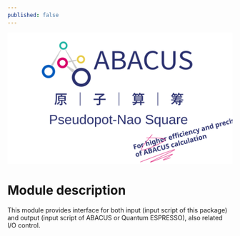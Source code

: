 ```yaml
---
published: false
---
```


<p align="center">
    <img src="../../docs/apns.svg">
</p>

# Module description
This module provides interface for both input (input script of this package) and output (input script of ABACUS or Quantum ESPRESSO), also related I/O control. 